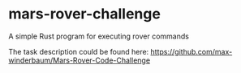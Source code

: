 # mars-rover-challenge
A simple Rust program for executing rover commands

The task description could be found here: https://github.com/max-winderbaum/Mars-Rover-Code-Challenge
